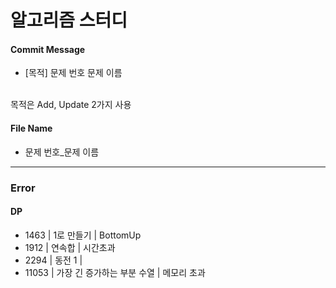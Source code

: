 # 알고리즘 스터디

#### Commit Message
+ [목적] 문제 번호 문제 이름

<br>목적은 Add, Update 2가지 사용

#### File Name
+ 문제 번호_문제 이름

-----------
### Error

#### DP
+ 1463 | 1로 만들기 | BottomUp
+ 1912 | 연속합 | 시간초과
+ 2294 | 동전 1 | 
+ 11053 | 가장 긴 증가하는 부분 수열 | 메모리 초과
